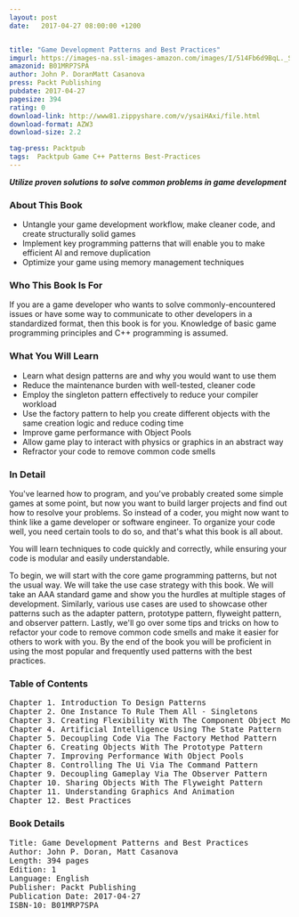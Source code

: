 ```yaml
---
layout: post
date:   2017-04-27 08:00:00 +1200


title: "Game Development Patterns and Best Practices"
imgurl: https://images-na.ssl-images-amazon.com/images/I/514Fb6d9BqL._SL200_.jpg
amazonid: B01MRP7SPA
author: John P. DoranMatt Casanova
press: Packt Publishing
pubdate: 2017-04-27
pagesize: 394
rating: 0
download-link: http://www81.zippyshare.com/v/ysaiHAxi/file.html
download-format: AZW3
download-size: 2.2

tag-press: Packtpub
tags:  Packtpub Game C++ Patterns Best-Practices
---
```


***Utilize proven solutions to solve common problems in game development***

### About This Book

- Untangle your game development workflow, make cleaner code, and create structurally solid games
- Implement key programming patterns that will enable you to make efficient AI and remove duplication
- Optimize your game using memory management techniques

### Who This Book Is For

If you are a game developer who wants to solve commonly-encountered issues or have some way to communicate to other developers in a standardized format, then this book is for you. Knowledge of basic game programming principles and C++ programming is assumed.

### What You Will Learn

- Learn what design patterns are and why you would want to use them
- Reduce the maintenance burden with well-tested, cleaner code
- Employ the singleton pattern effectively to reduce your compiler workload
- Use the factory pattern to help you create different objects with the same creation logic and reduce coding time
- Improve game performance with Object Pools
- Allow game play to interact with physics or graphics in an abstract way
- Refractor your code to remove common code smells

### In Detail

You've learned how to program, and you've probably created some simple games at some point, but now you want to build larger projects and find out how to resolve your problems. So instead of a coder, you might now want to think like a game developer or software engineer. To organize your code well, you need certain tools to do so, and that's what this book is all about.

You will learn techniques to code quickly and correctly, while ensuring your code is modular and easily understandable.

To begin, we will start with the core game programming patterns, but not the usual way. We will take the use case strategy with this book. We will take an AAA standard game and show you the hurdles at multiple stages of development. Similarly, various use cases are used to showcase other patterns such as the adapter pattern, prototype pattern, flyweight pattern, and observer pattern. Lastly, we'll go over some tips and tricks on how to refactor your code to remove common code smells and make it easier for others to work with you. By the end of the book you will be proficient in using the most popular and frequently used patterns with the best practices.

### Table of Contents
<pre>
Chapter 1. Introduction To Design Patterns
Chapter 2. One Instance To Rule Them All - Singletons
Chapter 3. Creating Flexibility With The Component Object Model
Chapter 4. Artificial Intelligence Using The State Pattern
Chapter 5. Decoupling Code Via The Factory Method Pattern
Chapter 6. Creating Objects With The Prototype Pattern
Chapter 7. Improving Performance With Object Pools
Chapter 8. Controlling The Ui Via The Command Pattern
Chapter 9. Decoupling Gameplay Via The Observer Pattern
Chapter 10. Sharing Objects With The Flyweight Pattern
Chapter 11. Understanding Graphics And Animation
Chapter 12. Best Practices
</pre>

### Book Details
<pre>
Title: Game Development Patterns and Best Practices
Author: John P. Doran, Matt Casanova
Length: 394 pages
Edition: 1
Language: English
Publisher: Packt Publishing
Publication Date: 2017-04-27
ISBN-10: B01MRP7SPA
</pre>
